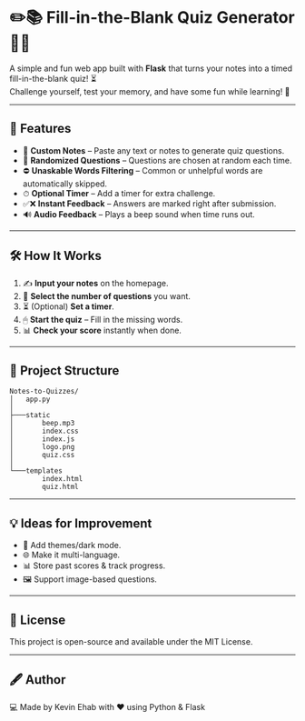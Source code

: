 # ✏️📚 Fill-in-the-Blank Quiz Generator 🧠🎯

A simple and fun web app built with **Flask** that turns your notes into a timed fill-in-the-blank quiz! ⏳  
Challenge yourself, test your memory, and have some fun while learning! 🚀

---

## 🌟 Features
- 📝 **Custom Notes** – Paste any text or notes to generate quiz questions.
- 🎯 **Randomized Questions** – Questions are chosen at random each time.
- ⛔ **Unaskable Words Filtering** – Common or unhelpful words are automatically skipped.
- ⏱ **Optional Timer** – Add a timer for extra challenge.
- ✅❌ **Instant Feedback** – Answers are marked right after submission.
- 🔊 **Audio Feedback** – Plays a beep sound when time runs out.

---

## 🛠️ How It Works
1. ✍️ **Input your notes** on the homepage.
2. 🔢 **Select the number of questions** you want.
3. ⏳ (Optional) **Set a timer**.
4. 🖱 **Start the quiz** – Fill in the missing words.
5. 📊 **Check your score** instantly when done.

---

## 📂 Project Structure
```
Notes-to-Quizzes/
│   app.py
│
├───static
│       beep.mp3
│       index.css
│       index.js
│       logo.png
│       quiz.css
│
└───templates
        index.html
        quiz.html
```

---

## 💡 Ideas for Improvement

- 🎨 Add themes/dark mode.
- 🌐 Make it multi-language.
- 📊 Store past scores & track progress.
- 🖼 Support image-based questions.
  
---

## 📜 License
This project is open-source and available under the MIT License.

---

## 🖋 Author
💻 Made by Kevin Ehab with ❤️ using Python & Flask
